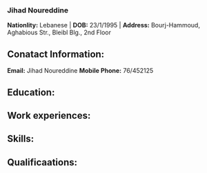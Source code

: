 ### Jihad Noureddine
**Nationlity:** Lebanese | **DOB:** 23/1/1995 | **Address:** Bourj-Hammoud, Aghabious Str., Bleibl Blg., 2nd Floor

## Conatact Information:
**Email:** Jihad Noureddine
**Mobile Phone:** 76/452125

## Education: 

## Work experiences:

## Skills:

## Qualificaations:
